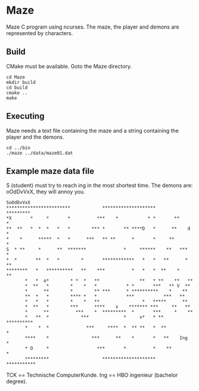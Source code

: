 # Maze
Maze C program using ncurses. The maze, the player and demons are represented by characters.

Build
-----
CMake must be available. Goto the Maze directory.

    cd Maze
    mkdir build
    cd build
    cmake ..
    make
  
Executing
---------
Maze needs a text file containing the maze and a string containing the player and the demons.

    cd ../bin
    ./maze ../data/maze01.dat
  
Example maze data file
----------------------
S (student) must try to reach ing in the most shortest time. The demons are: oOdDvVxX, they will annoy you.

    SoOdDvVxX
    ************************            ********************        *********
    *X       *     *       *          ***    *           * *       **       *
    **  **   *  *  *   *   *        *** *       ** ****D   *      **    d   *
    *    *      *****  *   *      ***   ** **      *       *     **         *
    S  * **     *      **  *******              *     ******    **   ***    *
    *  *       **  *   *        *       ************   *   *   **      *  **
    ********   *   **********   **    ***          *   *   *  **    *    **
           *   *  o*        * *  *   **               **   * **    **   **
           *  **   *        *    *   *           * *       ***   ** V  **
           *      **        *        ** ***      * **********    *    **
           **  *   *        **** *   *           ***           ***   **
           *   *   *        *    *   **                *   *****      **
           *  **   *        ***      ****    x    ******* ***     **   **
           *      **          ***    *  *********  *       ***     *    **
           *   **  *            ***             *     v*   * **   **********
           *    *  *              ***     ****  *  ** **   *  **           *
           ****    *                ***      **    *       *   **    Ing   *
           * O     *                  ***       *          *    **         *
           *********                    ********************     ***********

TCK == Technische ComputerKunde. 
Ing == HBO ingenieur (bachelor degree).
